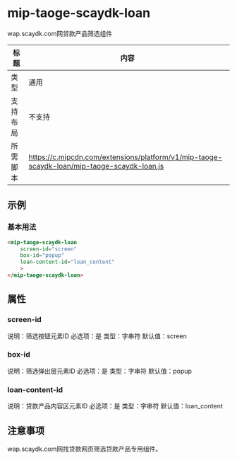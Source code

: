 # mip-taoge-scaydk-loan

wap.scaydk.com网贷款产品筛选组件

标题|内容
----|----
类型|通用
支持布局|不支持
所需脚本|https://c.mipcdn.com/extensions/platform/v1/mip-taoge-scaydk-loan/mip-taoge-scaydk-loan.js

## 示例

### 基本用法
```html
<mip-taoge-scaydk-loan
    screen-id="screen"
    box-id="popup"
    loan-content-id="loan_content" 
    >
</mip-taoge-scaydk-loan>
```

## 属性

### screen-id

说明：筛选按钮元素ID
必选项：是
类型：字串符
默认值：screen

### box-id

说明：筛选弹出层元素ID
必选项：是
类型：字串符
默认值：popup

### loan-content-id

说明：贷款产品内容区元素ID
必选项：是
类型：字串符
默认值：loan_content

## 注意事项

wap.scaydk.com网找贷款网页筛选贷款产品专用组件。